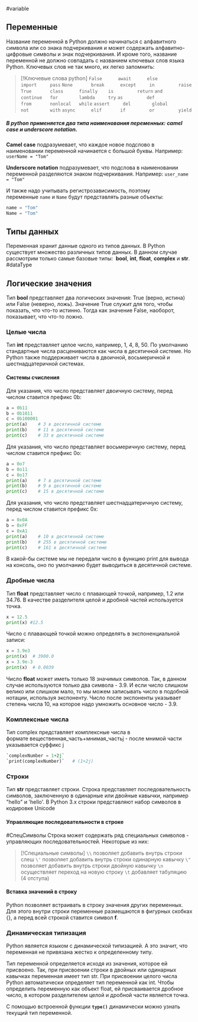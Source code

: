 #variable 
## Переменные
Название переменной в Python должно начинаться с алфавитного символа или со знака подчеркивания и может содержать алфавитно-цифровые символы и знак подчеркивания. И кроме того, название переменной не должно совпадать с названием ключевых слов языка Python. Ключевых слов не так много, их легко запомнить:

> [!Ключевые слова python]
> `False      await      else       import     pass`
> `None       break      except     in         raise`
> `True       class      finally    is         return`
> `and        continue   for        lambda     try`
> `as         def        from       nonlocal   while`
> `assert     del        global     not        with`
> `async      elif       if         or         yield`
##### В python применяется два типа наименования переменных: **camel case** и **underscore notation**.

**Camel case** подразумевает, что каждое новое подслово в наименовании переменной начинается с большой буквы. 
Например: `userName = "Tom"`

**Underscore notation** подразумевает, что подслова в наименовании переменной разделяются знаком подчеркивания. Например: `user_name = "Tom"`

И также надо учитывать регистрозависимость, поэтому переменные `name` и `Name` будут представлять разные объекты:

```python
name = "Tom"
Name = "Tom"
```
## Типы данных
Переменная хранит данные одного из типов данных. В Python существует множество различных типов данных. В данном случае рассмотрим только самые базовые типы: 
**bool**, **int**, **float**, **complex** и **str**. #dataType 
## Логические значения
Тип **bool** представляет два логических значения: True (верно, истина) или False (неверно, ложь). Значение True служит для того, чтобы показать, что что-то истинно. Тогда как значение False, наоборот, показывает, что что-то ложно.
### Целые числа
Тип **int** представляет целое число, например, 1, 4, 8, 50.
По умолчанию стандартные числа расцениваются как числа в десятичной системе. Но Python также поддерживает числа в двоичной, восьмеричной и шестнадцатеричной системах.
#### Системы счисления
Для указания, что число представляет двоичную систему, перед числом ставится префикс 0b:

```python
a = 0b11
b = 0b1011
c = 0b100001
print(a)    # 3 в десятичной системе
print(b)    # 11 в десятичной системе
print(c)    # 33 в десятичной системе
```

Для указания, что число представляет восьмеричную систему, перед числом ставится префикс 0o:

```python
a = 0o7
b = 0o11
c = 0o17
print(a)    # 7 в десятичной системе
print(b)    # 9 в десятичной системе
print(c)    # 15 в десятичной системе 
```

Для указания, что число представляет шестнадцатеричную систему, перед числом ставится префикс 0x:

```python
a = 0x0A
b = 0xFF
c = 0xA1
print(a)    # 10 в десятичной системе
print(b)    # 255 в десятичной системе
print(c)    # 161 в десятичной системе
```

В какой-бы системе мы не передали число в функцию print для вывода на консоль, оно по умолчанию будет выводиться в десятичной системе.
### Дробные числа
Тип **float** представляет число с плавающей точкой, например, 1.2 или 34.76. В качестве разделителя целой и дробной частей используется точка.

```python
x = 12.5
print(x) #12.5
```

Число с плавающей точкой можно определять в экспоненциальной записи:

```python
x = 3.9e3
print(x)  # 3900.0
x = 3.9e-3
print(x)  # 0.0039
```

Число **float** может иметь только 18 значимых символов. Так, в данном случае используются только два символа - 3.9. И если число слишком велико или слишком мало, то мы можем записывать число в подобной нотации, используя экспоненту. Число после экспоненты указывает степень числа 10, на которое надо умножить основное число - 3.9.
### Комплексные числа
Тип complex представляет комплексные числа в формате вещественная_часть+мнимая_частьj - после мнимой части указывается суффикс j

```python
`complexNumber = 1+2j`
`print(complexNumber)`   # (1+2j)
```
### Строки
Тип **str** представляет строки. Строка представляет последовательность символов, заключенную в одинарные или двойные кавычки, например "hello" и 'hello'. В Python 3.x строки представляют набор символов в кодировке Unicode
#### Управляющие последовательности в строке
#СпецСимволы
Строка может содержать ряд специальных символов - управляющих последовательностей. Некоторые из них: 

> [!Специальные символы]
> `\\` позволяет добавить внутрь строки слеш
> `\'` позволяет добавить внутрь строки одинарную кавычку
> `\"` позволяет добавить внутрь строки двойную кавычку
> `\n` осуществляет переход на новую строку
> `\t` добавляет табуляцию (4 отступа)
#### Вставка значений в строку
Python позволяет встраивать в строку значения других переменных. Для этого внутри строки переменные размещаются в фигурных скобках {}, а перед всей строкой ставится символ **f**.
### Динамическая типизация
Python является языком с динамической типизацией. А это значит, что переменная не привязана жестко к определенному типу.

Тип переменной определяется исходя из значения, которое ей присвоено. Так, при присвоении строки в двойных или одинарных кавычках переменная имеет тип str. При присвоении целого числа Python автоматически определяет тип переменной как int. Чтобы определить переменную как объект float, ей присваивается дробное число, в котором разделителем целой и дробной части является точка.

С помощью встроенной функции **`type()`** динамически можно узнать текущий тип переменной.
